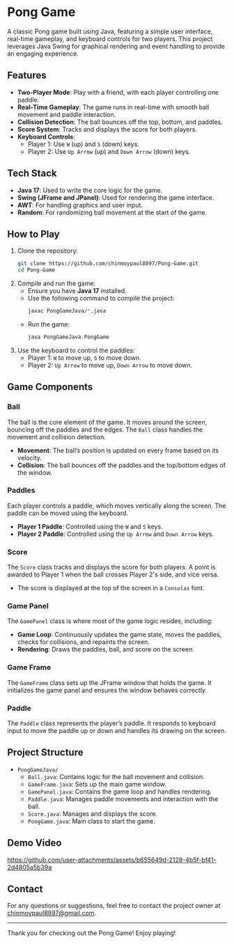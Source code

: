 
# Pong Game

A classic Pong game built using Java, featuring a simple user interface, real-time gameplay, and keyboard controls for two players. This project leverages Java Swing for graphical rendering and event handling to provide an engaging experience.

## Features
- **Two-Player Mode**: Play with a friend, with each player controlling one paddle.
- **Real-Time Gameplay**: The game runs in real-time with smooth ball movement and paddle interaction.
- **Collision Detection**: The ball bounces off the top, bottom, and paddles.
- **Score System**: Tracks and displays the score for both players.
- **Keyboard Controls**:  
  - Player 1: Use `W` (up) and `S` (down) keys.  
  - Player 2: Use `Up Arrow` (up) and `Down Arrow` (down) keys.  

## Tech Stack  
- **Java 17**: Used to write the core logic for the game.  
- **Swing (JFrame and JPanel)**: Used for rendering the game interface.  
- **AWT**: For handling graphics and user input.  
- **Random**: For randomizing ball movement at the start of the game.  

## How to Play  
1. Clone the repository:  
   ```bash  
   git clone https://github.com/chinmoypaul8897/Pong-Game.git  
   cd Pong-Game  
   ```  
2. Compile and run the game:  
   - Ensure you have **Java 17** installed.  
   - Use the following command to compile the project:  
     ```bash  
     javac PongGameJava/*.java  
     ```  
   - Run the game:  
     ```bash  
     java PongGameJava.PongGame  
     ```  
3. Use the keyboard to control the paddles:  
   - Player 1: `W` to move up, `S` to move down.  
   - Player 2: `Up Arrow` to move up, `Down Arrow` to move down.  

## Game Components  
### Ball  
The ball is the core element of the game. It moves around the screen, bouncing off the paddles and the edges. The `Ball` class handles the movement and collision detection.  
- **Movement**: The ball’s position is updated on every frame based on its velocity.  
- **Collision**: The ball bounces off the paddles and the top/bottom edges of the window.  

### Paddles  
Each player controls a paddle, which moves vertically along the screen. The paddle can be moved using the keyboard.  
- **Player 1 Paddle**: Controlled using the `W` and `S` keys.  
- **Player 2 Paddle**: Controlled using the `Up Arrow` and `Down Arrow` keys.  

### Score  
The `Score` class tracks and displays the score for both players. A point is awarded to Player 1 when the ball crosses Player 2's side, and vice versa.  
- The score is displayed at the top of the screen in a `Consolas` font.  

### Game Panel  
The `GamePanel` class is where most of the game logic resides, including:  
- **Game Loop**: Continuously updates the game state, moves the paddles, checks for collisions, and repaints the screen.  
- **Rendering**: Draws the paddles, ball, and score on the screen.  

### Game Frame  
The `GameFrame` class sets up the JFrame window that holds the game. It initializes the game panel and ensures the window behaves correctly.  

### Paddle  
The `Paddle` class represents the player’s paddle. It responds to keyboard input to move the paddle up or down and handles its drawing on the screen.  

## Project Structure  
- `PongGameJava/`  
  - `Ball.java`: Contains logic for the ball movement and collision.  
  - `GameFrame.java`: Sets up the main game window.  
  - `GamePanel.java`: Contains the game loop and handles rendering.  
  - `Paddle.java`: Manages paddle movements and interaction with the ball.  
  - `Score.java`: Manages and displays the score.  
  - `PongGame.java`: Main class to start the game.  

## Demo Video 



https://github.com/user-attachments/assets/b655649d-2128-4b5f-bf41-2d4805a5b39a



## Contact  
For any questions or suggestions, feel free to contact the project owner at [chinmoypaul8897@gmail.com](mailto:chinmoypaul8897@gmail.com).  

---  

Thank you for checking out the Pong Game! Enjoy playing!  

